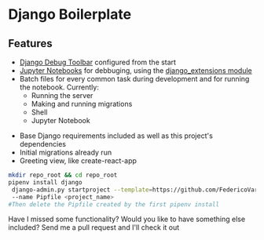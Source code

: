 # Django Boilerplate

## Features
 * [Django Debug Toolbar](https://pypi.org/project/django-debug-toolbar/) configured from the start
 * [Jupyter Notebooks](https://jupyter.org/) for debbuging, using the [django_extensions module](https://pypi.org/project/django-extensions/)
 * Batch files for every common task during development and for running the notebook. Currently:
    - Running the server
    - Making and running migrations
    - Shell
    - Jupyter Notebook
 - Base Django requirements included as well as this project's dependencies
 - Initial migrations already run
 - Greeting view, like create-react-app

 ```bash
mkdir repo_root && cd repo_root
pipenv install django
  django-admin.py startproject --template=https://github.com/FedericoVarela/Django-Boilerplate/archive/master.zip --extension py,.env,ini,yml 
  --name Pipfile <project_name>
#Then delete the Pipfile created by the first pipenv install 
```

Have I missed some functionality? Would you like to have something else included? Send me a pull request and I'll check it out
